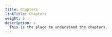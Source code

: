 ```yaml
---
title: Chapters
linkTitle: Chapters
weight: 5
description: >
  This is the place to understand the chapters.
---
```

